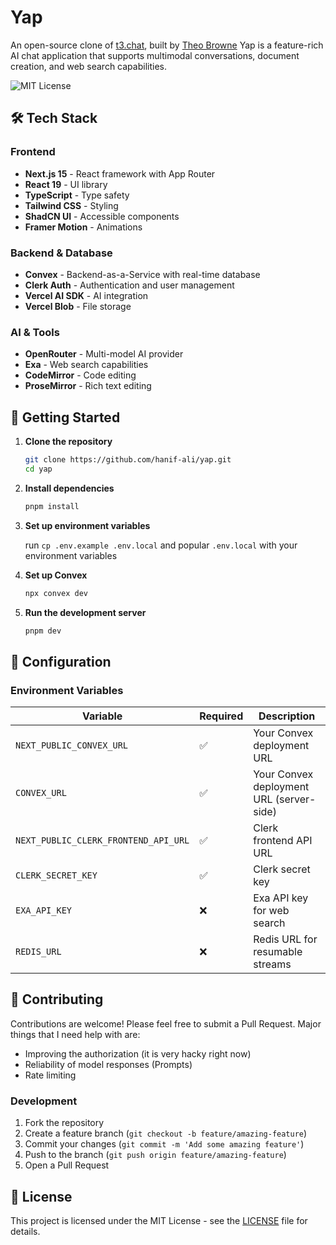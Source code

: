 # Yap 

An open-source clone of [t3.chat](https://t3.chat), built by [Theo Browne](https://t3.gg)
Yap is a feature-rich AI chat application that supports multimodal conversations, document creation, and web search capabilities.

![MIT License](https://img.shields.io/badge/license-MIT-blue.svg)

## 🛠️ Tech Stack

### Frontend

- **Next.js 15** - React framework with App Router
- **React 19** - UI library
- **TypeScript** - Type safety
- **Tailwind CSS** - Styling
- **ShadCN UI** - Accessible components
- **Framer Motion** - Animations

### Backend & Database

- **Convex** - Backend-as-a-Service with real-time database
- **Clerk Auth** - Authentication and user management
- **Vercel AI SDK** - AI integration
- **Vercel Blob** - File storage

### AI & Tools

- **OpenRouter** - Multi-model AI provider
- **Exa** - Web search capabilities
- **CodeMirror** - Code editing
- **ProseMirror** - Rich text editing

## 🚀 Getting Started

1. **Clone the repository**

   ```bash
   git clone https://github.com/hanif-ali/yap.git
   cd yap
   ```

2. **Install dependencies**

   ```bash
   pnpm install
   ```

3. **Set up environment variables**

   run `cp .env.example .env.local` and popular `.env.local` with your environment variables

4. **Set up Convex**

   ```bash
   npx convex dev
   ```

5. **Run the development server**
   ```bash
   pnpm dev
   ```

## 🔧 Configuration

### Environment Variables

| Variable                             | Required | Description                              |
| ------------------------------------ | -------- | ---------------------------------------- |
| `NEXT_PUBLIC_CONVEX_URL`             | ✅       | Your Convex deployment URL               |
| `CONVEX_URL`                         | ✅       | Your Convex deployment URL (server-side) |
| `NEXT_PUBLIC_CLERK_FRONTEND_API_URL` | ✅       | Clerk frontend API URL                   |
| `CLERK_SECRET_KEY`                   | ✅       | Clerk secret key                         |
| `EXA_API_KEY`                        | ❌       | Exa API key for web search               |
| `REDIS_URL`                          | ❌       | Redis URL for resumable streams          |

## 🤝 Contributing

Contributions are welcome! Please feel free to submit a Pull Request. 
Major things that I need help with are: 
- Improving the authorization (it is very hacky right now)
- Reliability of model responses (Prompts)
- Rate limiting

### Development

1. Fork the repository
2. Create a feature branch (`git checkout -b feature/amazing-feature`)
3. Commit your changes (`git commit -m 'Add some amazing feature'`)
4. Push to the branch (`git push origin feature/amazing-feature`)
5. Open a Pull Request

## 📄 License

This project is licensed under the MIT License - see the [LICENSE](LICENSE) file for details.
